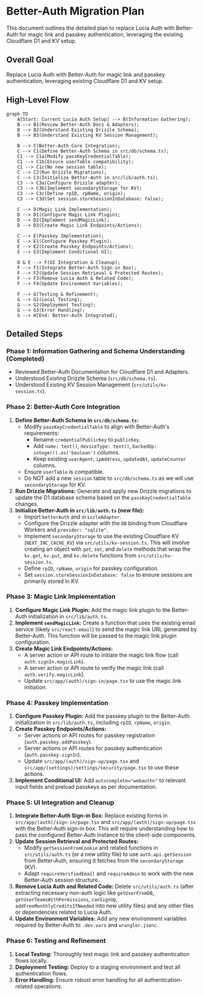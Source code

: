 # Better-Auth Migration Plan

This document outlines the detailed plan to replace Lucia Auth with Better-Auth for magic link and passkey authentication, leveraging the existing Cloudflare D1 and KV setup.

## Overall Goal

Replace Lucia Auth with Better-Auth for magic link and passkey authentication, leveraging existing Cloudflare D1 and KV setup.

## High-Level Flow

```mermaid
graph TD
    A[Start: Current Lucia Auth Setup] --> B(Information Gathering);
    B --> B1(Review Better-Auth Docs & Adapters);
    B --> B2(Understand Existing Drizzle Schema);
    B --> B3(Understand Existing KV Session Management);

    B --> C(Better-Auth Core Integration);
    C --> C1(Define Better-Auth Schema in src/db/schema.ts);
    C1 --> C1a(Modify passKeyCredentialTable);
    C1 --> C1b(Ensure userTable compatibility);
    C1 --> C1c(No new session table);
    C --> C2(Run Drizzle Migrations);
    C --> C3(Initialize Better-Auth in src/lib/auth.ts);
    C3 --> C3a(Configure Drizzle adapter);
    C3 --> C3b(Implement secondaryStorage for KV);
    C3 --> C3c(Define rpID, rpName, origin);
    C3 --> C3d(Set session.storeSessionInDatabase: false);

    C --> D(Magic Link Implementation);
    D --> D1(Configure Magic Link Plugin);
    D --> D2(Implement sendMagicLink);
    D --> D3(Create Magic Link Endpoints/Actions);

    C --> E(Passkey Implementation);
    E --> E1(Configure Passkey Plugin);
    E --> E2(Create Passkey Endpoints/Actions);
    E --> E3(Implement Conditional UI);

    D & E --> F(UI Integration & Cleanup);
    F --> F1(Integrate Better-Auth Sign-in Box);
    F --> F2(Update Session Retrieval & Protected Routes);
    F --> F3(Remove Lucia Auth & Related Code);
    F --> F4(Update Environment Variables);

    F --> G(Testing & Refinement);
    G --> G1(Local Testing);
    G --> G2(Deployment Testing);
    G --> G3(Error Handling);
    G --> H[End: Better-Auth Integrated];
```

## Detailed Steps

### Phase 1: Information Gathering and Schema Understanding (Completed)

- Reviewed Better-Auth Documentation for Cloudflare D1 and Adapters.
- Understood Existing Drizzle Schema (`src/db/schema.ts`).
- Understood Existing KV Session Management (`src/utils/kv-session.ts`).

### Phase 2: Better-Auth Core Integration

1.  **Define Better-Auth Schema in `src/db/schema.ts`:**
    - Modify `passKeyCredentialTable` to align with Better-Auth's requirements:
      - Rename `credentialPublicKey` to `publicKey`.
      - Add `name: text()`, `deviceType: text()`, `backedUp: integer().as('boolean')` columns.
      - Keep existing `userAgent`, `ipAddress`, `updatedAt`, `updateCounter` columns.
    - Ensure `userTable` is compatible.
    - Do NOT add a new `session` table to `src/db/schema.ts` as we will use `secondaryStorage` for KV.
2.  **Run Drizzle Migrations:** Generate and apply new Drizzle migrations to update the D1 database schema based on the `passKeyCredentialTable` changes.
3.  **Initialize Better-Auth in `src/lib/auth.ts` (new file):**
    - Import `betterAuth` and `drizzleAdapter`.
    - Configure the Drizzle adapter with the `DB` binding from Cloudflare Workers and `provider: "sqlite"`.
    - Implement `secondaryStorage` to use the existing Cloudflare KV (`NEXT_INC_CACHE_KV`) via `src/utils/kv-session.ts`. This will involve creating an object with `get`, `set`, and `delete` methods that wrap the `kv.get`, `kv.put`, and `kv.delete` functions from `src/utils/kv-session.ts`.
    - Define `rpID`, `rpName`, `origin` for passkey configuration.
    - Set `session.storeSessionInDatabase: false` to ensure sessions are primarily stored in KV.

### Phase 3: Magic Link Implementation

1.  **Configure Magic Link Plugin:** Add the magic link plugin to the Better-Auth initialization in `src/lib/auth.ts`.
2.  **Implement `sendMagicLink`:** Create a function that uses the existing email service (likely `src/react-email`) to send the magic link URL generated by Better-Auth. This function will be passed to the magic link plugin configuration.
3.  **Create Magic Link Endpoints/Actions:**
    - A server action or API route to initiate the magic link flow (call `auth.signIn.magicLink`).
    - A server action or API route to verify the magic link (call `auth.verify.magicLink`).
    - Update `src/app/(auth)/sign-in/page.tsx` to use the magic link initiation.

### Phase 4: Passkey Implementation

1.  **Configure Passkey Plugin:** Add the passkey plugin to the Better-Auth initialization in `src/lib/auth.ts`, including `rpID`, `rpName`, `origin`.
2.  **Create Passkey Endpoints/Actions:**
    - Server actions or API routes for passkey registration (`auth.passkey.addPasskey`).
    - Server actions or API routes for passkey authentication (`auth.passkey.signIn`).
    - Update `src/app/(auth)/sign-up/page.tsx` and `src/app/(settings)/settings/security/page.tsx` to use these actions.
3.  **Implement Conditional UI:** Add `autocomplete="webauthn"` to relevant input fields and preload passkeys as per documentation.

### Phase 5: UI Integration and Cleanup

1.  **Integrate Better-Auth Sign-in Box:** Replace existing forms in `src/app/(auth)/sign-in/page.tsx` and `src/app/(auth)/sign-up/page.tsx` with the Better-Auth sign-in box. This will require understanding how to pass the configured Better-Auth instance to the client-side components.
2.  **Update Session Retrieval and Protected Routes:**
    - Modify `getSessionFromCookie` and related functions in `src/utils/auth.ts` (or a new utility file) to use `auth.api.getSession` from Better-Auth, ensuring it fetches from the `secondaryStorage` (KV).
    - Adapt `requireVerifiedEmail` and `requireAdmin` to work with the new Better-Auth session structure.
3.  **Remove Lucia Auth and Related Code:** Delete `src/utils/auth.ts` (after extracting necessary non-auth logic like `getUserFromDB`, `getUserTeamsWithPermissions`, `canSignUp`, `addFreeMonthlyCreditsIfNeeded` into new utility files) and any other files or dependencies related to Lucia Auth.
4.  **Update Environment Variables:** Add any new environment variables required by Better-Auth to `.dev.vars` and `wrangler.jsonc`.

### Phase 6: Testing and Refinement

1.  **Local Testing:** Thoroughly test magic link and passkey authentication flows locally.
2.  **Deployment Testing:** Deploy to a staging environment and test all authentication flows.
3.  **Error Handling:** Ensure robust error handling for all authentication-related operations.
